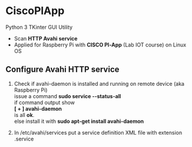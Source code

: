 # CiscoPlApp  
Python 3 TKinter GUI  Utility
* Scan **HTTP Avahi service**
* Applied for Raspberry Pi with **CISCO Pl-App** (Lab IOT course) on Linux OS  
## Configure Avahi HTTP service
1. Check if avahi-daemon is installed and running  on remote device (aka  Raspberry Pi)  
issue a command **sudo service --status-all**  
if command output show  
**[ + ]  avahi-daemon**  
is all **ok**.  
else install it with **sudo apt-get install avahi-daemon**  

2. In /etc/avahi/services put a service definition XML file with extension .service

